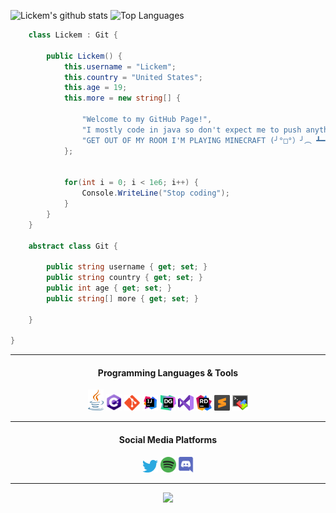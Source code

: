 ![Lickem's github stats](https://github-readme-stats.vercel.app/api?username=Lickem1&count_private=true&show_icons=true&theme=dark&hide_border=false) ![Top Languages](https://github-readme-stats.vercel.app/api/top-langs/?username=Lickem1&theme=dark&count_private=true)
```c#
    class Lickem : Git {

        public Lickem() {
            this.username = "Lickem";
            this.country = "United States";
            this.age = 19;
            this.more = new string[] {
            
                "Welcome to my GitHub Page!",
                "I mostly code in java so don't expect me to push anything else ¯\_(ツ)_/¯",
                "GET OUT OF MY ROOM I'M PLAYING MINECRAFT (╯°□°）╯︵ ┻━┻"
            };

           
            for(int i = 0; i < 1e6; i++) {
                Console.WriteLine("Stop coding");
            }
        }
    }

    abstract class Git {
    
        public string username { get; set; }
        public string country { get; set; }
        public int age { get; set; }
        public string[] more { get; set; }

    }

}
```
<hr>
<div align="center">
    <h4>Programming Languages & Tools</h4>
    <code><img width="25px" src="assets/java.svg"></code>
    <code><img width="25px" src="assets/cs.svg"></code>
    <code><img width="25px" src="assets/git.svg"></code>
    <code><img width="25px" src="assets/intellij.svg"></code>
    <code><img width="25px" src="assets/datagrip.svg"></code>
    <code><img width="25px" src="assets/visualstudio.svg"></code>
    <code><img width="25px" src="assets/rider.png"></code>
    <code><img width="25px" src="assets/sublime.png"></code>
    <code><img width="25px" src="assets/mobaxterm.jpg"></code>
    <hr>
    <h4>Social Media Platforms<h4>
        <code><a href="https://twitter.com/Lickem1"><img width="25px" src="assets/twitter.svg"></a></code>
        <code><a href="https://open.spotify.com/user/gazpachoyt"><img width="25px" src="assets/spotify.svg"></a></code>
        <code><a href="https://discord.gg/Cm7NQX3"><img width="25px" src="assets/discord.svg"></a></code>
<hr>

![](rock.gif)
